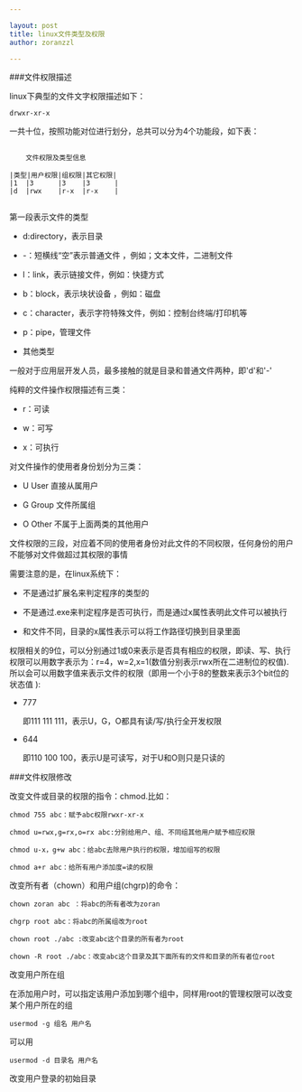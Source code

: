 ```yaml
---

layout: post
title: linux文件类型及权限
author: zoranzzl

---
```


###文件权限描述

linux下典型的文件文字权限描述如下：

    drwxr-xr-x

一共十位，按照功能对位进行划分，总共可以分为4个功能段，如下表：
```
    
    文件权限及类型信息

|类型|用户权限|组权限|其它权限|
|1  |3      |3    |3      |
|d  |rwx    |r-x  |r-x    |


```

第一段表示文件的类型

- d:directory，表示目录

- -：短横线“空”表示普通文件 ，例如；文本文件，二进制文件

- l：link，表示链接文件，例如：快捷方式

- b：block，表示块状设备 ，例如：磁盘

- c：character，表示字符特殊文件，例如：控制台终端/打印机等

- p：pipe，管理文件

- 其他类型

一般对于应用层开发人员，最多接触的就是目录和普通文件两种，即'd'和'-'

纯粹的文件操作权限描述有三类：

- r：可读

- w：可写

- x：可执行

对文件操作的使用者身份划分为三类：

- U User 直接从属用户

- G Group 文件所属组

- O Other 不属于上面两类的其他用户

文件权限的三段，对应着不同的使用者身份对此文件的不同权限，任何身份的用户不能够对文件做超过其权限的事情

需要注意的是，在linux系统下：

- 不是通过扩展名来判定程序的类型的

- 不是通过.exe来判定程序是否可执行，而是通过x属性表明此文件可以被执行

- 和文件不同，目录的x属性表示可以将工作路径切换到目录里面

权限相关的9位，可以分别通过1或0来表示是否具有相应的权限，即读、写、执行权限可以用数字表示为：r=4，w=2,x=1(数值分别表示rwx所在二进制位的权值).所以会可以用数字值来表示文件的权限（即用一个小于8的整数来表示3个bit位的状态值 ):

- 777 

    即111 111 111，表示U，G，O都具有读/写/执行全开发权限

- 644

    即110 100 100，表示U是可读写，对于U和O则只是只读的 



###文件权限修改

改变文件或目录的权限的指令：chmod.比如：

    chmod 755 abc：赋予abc权限rwxr-xr-x
    
    chmod u=rwx,g=rx,o=rx abc:分别给用户、组、不同组其他用户赋予相应权限

    chmod u-x，g+w abc：给abc去除用户执行的权限，增加组写的权限

    chmod a+r abc：给所有用户添加度=读的权限

改变所有者（chown）和用户组(chgrp)的命令：

    chown zoran abc ：将abc的所有者改为zoran

    chgrp root abc：将abc的所属组改为root

    chown root ./abc :改变abc这个目录的所有者为root

    chown -R root ./abc：改变abc这个目录及其下面所有的文件和目录的所有者位root

改变用户所在组

在添加用户时，可以指定该用户添加到哪个组中，同样用root的管理权限可以改变某个用户所在的组

    usermod -g 组名 用户名

可以用

    usermod -d 目录名 用户名

改变用户登录的初始目录